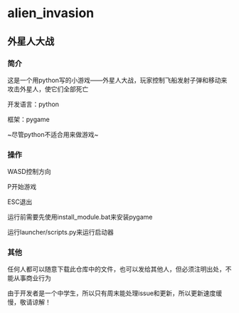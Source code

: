 # alien_invasion

## 外星人大战

### 简介
这是一个用python写的小游戏——外星人大战，玩家控制飞船发射子弹和移动来攻击外星人，使它们全部死亡

开发语言：python

框架：pygame

~尽管python不适合用来做游戏~

### 操作

WASD控制方向

P开始游戏

ESC退出

运行前需要先使用install_module.bat来安装pygame

运行launcher/scripts.py来运行启动器

### 其他
任何人都可以随意下载此仓库中的文件，也可以发给其他人，但必须注明出处，不能从事商业行为


由于开发者是一个中学生，所以只有周末能处理issue和更新，所以更新速度缓慢，敬请谅解！
